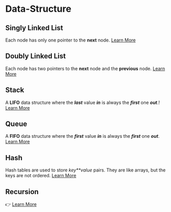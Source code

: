 # Data-Structure

## Singly Linked List

Each node has only one pointer to the **next** node. [Learn More](https://www.notion.so/Data-Structure-Singly-Linked-List-fce02bbdb6054980b79f9b3fecbe2fcf)

## Doubly Linked List

Each node has two pointers to the **next** node and the **previous** node. [Learn More](https://www.notion.so/Data-Structure-Doubly-Linked-List-6138a9973d8045059e556bf849f390e3)

## Stack

A **LIFO** data structure where the **_last_** value **_in_** is always the **_first_** one **_out_**.! [Learn More](https://www.notion.so/Data-Structure-Stack-2377a973e8764c6d822bb9303d39926b)

## Queue

A **FIFO** data structure where the **_first_** value **_in_** is always the **_first_** one **_out_**. [Learn More](https://www.notion.so/Data-Structure-Queue-be629e71146c44478d21f429b7879869)

## Hash

Hash tables are used to store *key\*\*value* pairs. They are like arrays, but the keys are not ordered. [Learn More](https://www.notion.so/Data-Structure-Hash-797b1b0914084205b0b9f20e428a8650)

## Recursion

👉 [Learn More](https://www.notion.so/Data-Structure-Recursion-3b9af862ce8c4ec9b30a79b317f5c308)
